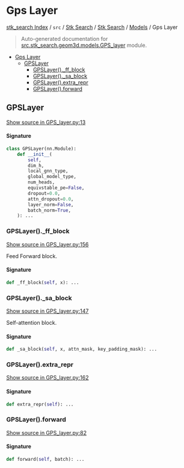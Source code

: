# Gps Layer

[stk_search Index](../../../../README.md#stk_search-index) / `src` / [Stk Search](../../index.md#stk-search) / [Stk Search](../../index.md#stk-search) / [Models](./index.md#models) / Gps Layer

> Auto-generated documentation for [src.stk_search.geom3d.models.GPS_layer](https://github.com/mohammedazzouzi15/STK_search/blob/main/src/stk_search/geom3d/models/GPS_layer.py) module.

- [Gps Layer](#gps-layer)
  - [GPSLayer](#gpslayer)
    - [GPSLayer()._ff_block](#gpslayer()_ff_block)
    - [GPSLayer()._sa_block](#gpslayer()_sa_block)
    - [GPSLayer().extra_repr](#gpslayer()extra_repr)
    - [GPSLayer().forward](#gpslayer()forward)

## GPSLayer

[Show source in GPS_layer.py:13](https://github.com/mohammedazzouzi15/STK_search/blob/main/src/stk_search/geom3d/models/GPS_layer.py#L13)

#### Signature

```python
class GPSLayer(nn.Module):
    def __init__(
        self,
        dim_h,
        local_gnn_type,
        global_model_type,
        num_heads,
        equivstable_pe=False,
        dropout=0.0,
        attn_dropout=0.0,
        layer_norm=False,
        batch_norm=True,
    ): ...
```

### GPSLayer()._ff_block

[Show source in GPS_layer.py:156](https://github.com/mohammedazzouzi15/STK_search/blob/main/src/stk_search/geom3d/models/GPS_layer.py#L156)

Feed Forward block.

#### Signature

```python
def _ff_block(self, x): ...
```

### GPSLayer()._sa_block

[Show source in GPS_layer.py:147](https://github.com/mohammedazzouzi15/STK_search/blob/main/src/stk_search/geom3d/models/GPS_layer.py#L147)

Self-attention block.

#### Signature

```python
def _sa_block(self, x, attn_mask, key_padding_mask): ...
```

### GPSLayer().extra_repr

[Show source in GPS_layer.py:162](https://github.com/mohammedazzouzi15/STK_search/blob/main/src/stk_search/geom3d/models/GPS_layer.py#L162)

#### Signature

```python
def extra_repr(self): ...
```

### GPSLayer().forward

[Show source in GPS_layer.py:82](https://github.com/mohammedazzouzi15/STK_search/blob/main/src/stk_search/geom3d/models/GPS_layer.py#L82)

#### Signature

```python
def forward(self, batch): ...
```